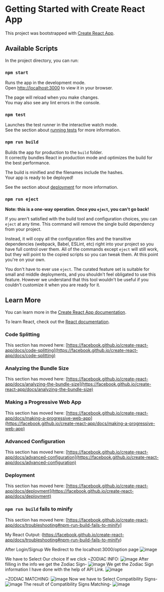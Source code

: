 # Getting Started with Create React App

This project was bootstrapped with [Create React App](https://github.com/facebook/create-react-app).

## Available Scripts

In the project directory, you can run:

### `npm start`

Runs the app in the development mode.\
Open [http://localhost:3000](http://localhost:3000) to view it in your browser.

The page will reload when you make changes.\
You may also see any lint errors in the console.

### `npm test`

Launches the test runner in the interactive watch mode.\
See the section about [running tests](https://facebook.github.io/create-react-app/docs/running-tests) for more information.

### `npm run build`

Builds the app for production to the `build` folder.\
It correctly bundles React in production mode and optimizes the build for the best performance.

The build is minified and the filenames include the hashes.\
Your app is ready to be deployed!

See the section about [deployment](https://facebook.github.io/create-react-app/docs/deployment) for more information.

### `npm run eject`

**Note: this is a one-way operation. Once you `eject`, you can't go back!**

If you aren't satisfied with the build tool and configuration choices, you can `eject` at any time. This command will remove the single build dependency from your project.

Instead, it will copy all the configuration files and the transitive dependencies (webpack, Babel, ESLint, etc) right into your project so you have full control over them. All of the commands except `eject` will still work, but they will point to the copied scripts so you can tweak them. At this point you're on your own.

You don't have to ever use `eject`. The curated feature set is suitable for small and middle deployments, and you shouldn't feel obligated to use this feature. However we understand that this tool wouldn't be useful if you couldn't customize it when you are ready for it.

## Learn More

You can learn more in the [Create React App documentation](https://facebook.github.io/create-react-app/docs/getting-started).

To learn React, check out the [React documentation](https://reactjs.org/).

### Code Splitting

This section has moved here: [https://facebook.github.io/create-react-app/docs/code-splitting](https://facebook.github.io/create-react-app/docs/code-splitting)

### Analyzing the Bundle Size

This section has moved here: [https://facebook.github.io/create-react-app/docs/analyzing-the-bundle-size](https://facebook.github.io/create-react-app/docs/analyzing-the-bundle-size)

### Making a Progressive Web App

This section has moved here: [https://facebook.github.io/create-react-app/docs/making-a-progressive-web-app](https://facebook.github.io/create-react-app/docs/making-a-progressive-web-app)

### Advanced Configuration

This section has moved here: [https://facebook.github.io/create-react-app/docs/advanced-configuration](https://facebook.github.io/create-react-app/docs/advanced-configuration)

### Deployment

This section has moved here: [https://facebook.github.io/create-react-app/docs/deployment](https://facebook.github.io/create-react-app/docs/deployment)

### `npm run build` fails to minify

This section has moved here: [https://facebook.github.io/create-react-app/docs/troubleshooting#npm-run-build-fails-to-minify]

My React Output:
(https://facebook.github.io/create-react-app/docs/troubleshooting#npm-run-build-fails-to-minify)

After Login/Signup We Redirect to the localhost:3000/option page
![image](https://github.com/KUSUMAMUNAGALA/SDP-2_MSWD/assets/111728537/a1cf0caf-49fd-4e16-b7eb-fcd417648294)


We have to Select Our choice 
If we click 
~ZODIAC INFO:
![image](https://github.com/KUSUMAMUNAGALA/SDP-2_MSWD/assets/111728537/b2ddf5a8-c896-45ea-a398-a5e93cb13fe0)
After filling in the info we get the Zodiac Sign-
![image](https://github.com/KUSUMAMUNAGALA/SDP-2_MSWD/assets/111728537/67b7e9c1-c7d4-474e-b3a3-f887b77dd1c4)
We get the Zodiac Sign information I have done with the help of API Link.
![image](https://github.com/KUSUMAMUNAGALA/SDP-2_MSWD/assets/111728537/8f0bcc09-936a-486d-a173-6b6ff6e69ca3)

~ZODIAC MATCHING:
![image](https://github.com/KUSUMAMUNAGALA/SDP-2_MSWD/assets/111728537/54772a73-c25f-4d58-9fe3-aae7f3a6aa05)
Now we have to Select Compatibility Signs-
![image](https://github.com/KUSUMAMUNAGALA/SDP-2_MSWD/assets/111728537/e1986c4b-b849-47da-9c4a-c7f40320ee36)
The result of Compatibility Signs Matching-
![image](https://github.com/KUSUMAMUNAGALA/SDP-2_MSWD/assets/111728537/6de423b9-5677-4f67-a640-0988d8f3dec6)



